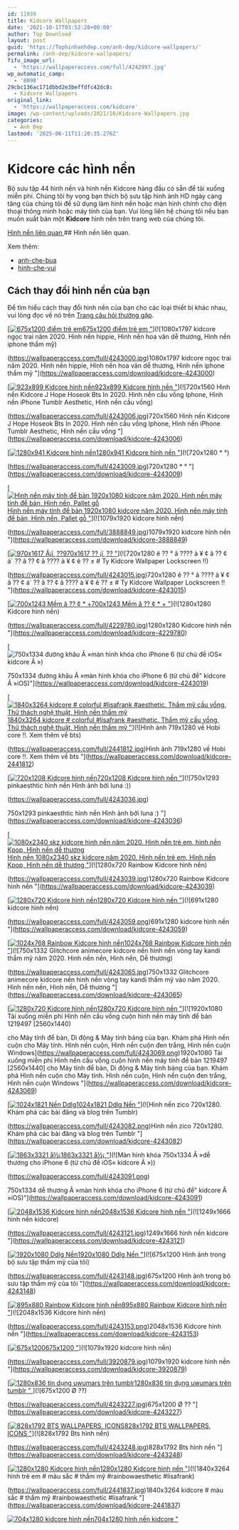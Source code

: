 ```yaml
---
id: 11939
title: Kidcore Wallpapers
date: '2021-10-17T03:52:28+00:00'
author: Top Download
layout: post
guid: 'https://Tophinhanhdep.com/anh-dep/kidcore-wallpapers/'
permalink: /anh-dep/kidcore-wallpapers/
fifu_image_url:
  - 'https://wallpaperaccess.com/full/4242997.jpg'
wp_automatic_camp:
  - '8098'
29cbc136ac171dbbd2e3beffdfc42dc8:
  - Kidcore Wallpapers
original_link:
  - 'https://wallpaperaccess.com/kidcore'
image: /wp-content/uploads/2021/10/Kidcore-Wallpapers.jpg
categories:
  - Ảnh Đẹp
lastmod: '2025-06-11T11:20:35.276Z'
---
```

# Kidcore các hình nền

Bộ sưu tập 44 hình nền và hình nền Kidcore hàng đầu có sẵn để tải xuống miễn phí. Chúng tôi hy vọng bạn thích bộ sưu tập hình ảnh HD ngày càng tăng của chúng tôi để sử dụng làm hình nền hoặc màn hình chính cho điện thoại thông minh hoặc máy tính của bạn. Vui lòng liên hệ chúng tôi nếu bạn muốn xuất bản một **Kidcore** hình nền trên trang web của chúng tôi.

[Hình nền liên quan ](#related) ## Hình nền liên quan.

   
 Xem thêm:

   
- [anh-che-bua](https://tophinhanhdep.com/anh-che/anh-che-bua/)
- [hinh-che-vui](https://tophinhanhdep.com/anh-che/hinh-che-vui/)

## Cách thay đổi hình nền của bạn

Để tìm hiểu cách thay đổi hình nền của bạn cho các loại thiết bị khác nhau, vui lòng đọc về nó trên [Trang câu hỏi thường gặp](https://tophinhanhdep.com/faq/).

  
[[![675x1200 điểm trẻ em](https://wallpaperaccess.com/full/4242997.jpg)675x1200 điểm trẻ em "](https://wallpaperaccess.com/download/kidcore-4242997)](![1080x1797 kidcore ngọc trai năm 2020. Hình nền hippie, Hình nền hoa văn dễ thương, Hình nền iphone thẩm mỹ)

(https://wallpaperaccess.com/full/4243000.jpg)1080x1797 kidcore ngọc trai năm 2020. Hình nền hippie, Hình nền hoa văn dễ thương, Hình nền iphone thẩm mỹ "](https://wallpaperaccess.com/download/kidcore-4243000)

[[![923x899 Kidcore hình nền](https://wallpaperaccess.com/full/4243001.jpg)923x899 Kidcore hình nền "](https://wallpaperaccess.com/download/kidcore-4243001)](![720x1560 Hình nền Kidcore J Hope Hoseok Bts In 2020. Hình nền cầu vồng Iphone, Hình nền iPhone Tumblr Aesthetic, Hình nền cầu vồng)

(https://wallpaperaccess.com/full/4243006.jpg)720x1560 Hình nền Kidcore J Hope Hoseok Bts In 2020. Hình nền cầu vồng Iphone, Hình nền iPhone Tumblr Aesthetic, Hình nền cầu vồng "](https://wallpaperaccess.com/download/kidcore-4243006)

[[![1280x941 Kidcore hình nền](https://wallpaperaccess.com/full/4243008.jpg)1280x941 Kidcore hình nền "](https://wallpaperaccess.com/download/kidcore-4243008)](![720x1280 * °)

(https://wallpaperaccess.com/full/4243009.jpg)720x1280 \* ° "](https://wallpaperaccess.com/download/kidcore-4243009)

[[![Hình nền máy tính để bàn 1920x1080 kidcore năm 2020. Hình nền máy tính để bàn, Hình nền, Pallet gỗ](https://wallpaperaccess.com/full/4243010.png)Hình nền máy tính để bàn 1920x1080 kidcore năm 2020. Hình nền máy tính để bàn, Hình nền, Pallet gỗ "](https://wallpaperaccess.com/download/kidcore-4243010)](![1079x1920 kidcore hình nền)

(https://wallpaperaccess.com/full/3888849.jpg)1079x1920 kidcore hình nền "](https://wallpaperaccess.com/download/kidcore-3888849)

[[![970x1617 Â¡ï¸ ??](https://wallpaperaccess.com/full/4243012.jpg)970x1617 ?? ¡ï¸ ?? "](https://wallpaperaccess.com/download/kidcore-4243012)](![720x1280 ê ?? ° â ???? à ¥ ¢ â ?? ¢ á´ ?? â ?? ¢ â ???? à ¥ ¢ ê ?? ± # Ty Kidcore Wallpaper Lockscreen !!)

(https://wallpaperaccess.com/full/4243015.jpg)720x1280 ê ?? ° â ???? à ¥ ¢ â ?? ¢ á´ ?? â ?? ¢ â ???? à ¥ ¢ ê ?? ± # Ty Kidcore Wallpaper Lockscreen !! "](https://wallpaperaccess.com/download/kidcore-4243015)

[[![700x1243 Mềm â ?? ¢ * +](https://wallpaperaccess.com/full/4243016.jpg)700x1243 Mềm â ?? ¢ \* + "](https://wallpaperaccess.com/download/kidcore-4243016)](![1280x1280 Kidcore hình nền)

(https://wallpaperaccess.com/full/4229780.jpg)1280x1280 Kidcore hình nền "](https://wallpaperaccess.com/download/kidcore-4229780)

[![750x1334 đường khâu Â »màn hình khóa cho iPhone 6 (từ chủ đề iOS« kidcore Â »)](https://wallpaperaccess.com/full/4243019.png)

750x1334 đường khâu Â »màn hình khóa cho iPhone 6 (từ chủ đề" kidcore Â »iOS)"](https://wallpaperaccess.com/download/kidcore-4243019)

[[![1840x3264 kidcore # colorful #lisafrank #aesthetic.  Thẩm mỹ cầu vồng, Thử thách nghệ thuật, Hình nền thẩm mỹ](https://wallpaperaccess.com/full/4243021.jpg)1840x3264 kidcore # colorful #lisafrank #aesthetic. Thẩm mỹ cầu vồng, Thử thách nghệ thuật, Hình nền thẩm mỹ "](https://wallpaperaccess.com/download/kidcore-4243021)](![Hình ảnh 719x1280 về Hobi core !!.  Xem thêm về bts)

(https://wallpaperaccess.com/full/2441812.jpg)Hình ảnh 719x1280 về Hobi core !!. Xem thêm về bts "](https://wallpaperaccess.com/download/kidcore-2441812)

[[![720x1208 Kidcore hình nền](https://wallpaperaccess.com/full/4243023.png)720x1208 Kidcore hình nền "](https://wallpaperaccess.com/download/kidcore-4243023)](![750x1293 pinkaesthtic hình nền Hình ảnh bởi luna :))

(https://wallpaperaccess.com/full/4243036.jpg)

750x1293 pinkaesthtic hình nền Hình ảnh bởi luna :) "](https://wallpaperaccess.com/download/kidcore-4243036)

[[![1080x2340 skz kidcore hình nền năm 2020. Hình nền trẻ em, hình nền Kpop, Hình nền dễ thương](https://wallpaperaccess.com/full/4243038.jpg)Hình nền 1080x2340 skz kidcore năm 2020. Hình nền trẻ em, Hình nền Kpop, Hình nền dễ thương "](https://wallpaperaccess.com/download/kidcore-4243038)](![1280x720 Rainbow Kidcore hình nền)

(https://wallpaperaccess.com/full/4243039.jpg)1280x720 Rainbow Kidcore hình nền "](https://wallpaperaccess.com/download/kidcore-4243039)

[[![1280x720 Kidcore hình nền](https://wallpaperaccess.com/full/4243040.png)1280x720 Kidcore hình nền "](https://wallpaperaccess.com/download/kidcore-4243040)](![691x1280 kidcore hình nền)

(https://wallpaperaccess.com/full/4243059.png)691x1280 kidcore hình nền "](https://wallpaperaccess.com/download/kidcore-4243059)

[[![1024x768 Rainbow Kidcore hình nền](https://wallpaperaccess.com/full/4243063.png)1024x768 Rainbow Kidcore hình nền "](https://wallpaperaccess.com/download/kidcore-4243063)](![750x1332 Glitchcore animecore kidcore nền hình nền vòng tay kandi thẩm mỹ năm 2020. Hình nền nền, Hình nền, Dễ thương)

(https://wallpaperaccess.com/full/4243065.jpg)750x1332 Glitchcore animecore kidcore nền hình nền vòng tay kandi thẩm mỹ vào năm 2020. Hình nền nền, Hình nền, Dễ thương "](https://wallpaperaccess.com/download/kidcore-4243065)

[[![1280x720 Kidcore hình nền](https://wallpaperaccess.com/full/4243066.jpg)1280x720 Kidcore hình nền "](https://wallpaperaccess.com/download/kidcore-4243066)](![1920x1080 Tải xuống miễn phí Hình nền cầu vồng cuộn hình nền máy tính để bàn 1219497 [2560x1440)

 cho Máy tính để bàn, Di động & Máy tính bảng của bạn.  Khám phá Hình nền cuộn cho Máy tính.  Hình nền cuộn, Hình nền cuộn đen trắng, Hình nền cuộn Windows](https://wallpaperaccess.com/full/4243069.png)1920x1080 Tải xuống miễn phí Hình nền cầu vồng cuộn hình nền máy tính để bàn 1219497 \[2560x1440\] cho Máy tính để bàn, Di động &amp; Máy tính bảng của bạn. Khám phá Hình nền cuộn cho Máy tính. Hình nền cuộn, Hình nền cuộn đen trắng, Hình nền cuộn Windows "](https://wallpaperaccess.com/download/kidcore-4243069)

[[![1024x1821 Nền Ddlg](https://wallpaperaccess.com/full/4243070.jpg)1024x1821 Ddlg Nền "](https://wallpaperaccess.com/download/kidcore-4243070)](![Hình nền zico 720x1280.  Khám phá các bài đăng và blog trên Tumblr)

(https://wallpaperaccess.com/full/4243082.png)Hình nền zico 720x1280. Khám phá các bài đăng và blog trên Tumblr "](https://wallpaperaccess.com/download/kidcore-4243082)

[[![1863x3321 å½¡](https://wallpaperaccess.com/full/4243085.jpg)1863x3321 å½¡ "](https://wallpaperaccess.com/download/kidcore-4243085)](![Màn hình khóa 750x1334 Â »dễ thương cho iPhone 6 (từ chủ đề iOS« kidcore Â »))

(https://wallpaperaccess.com/full/4243091.png)

750x1334 dễ thương Â »màn hình khóa cho iPhone 6 (từ chủ đề" kidcore Â »iOS)"](https://wallpaperaccess.com/download/kidcore-4243091)

[[![2048x1536 Kidcore hình nền](https://wallpaperaccess.com/full/4243105.png)2048x1536 Kidcore hình nền "](https://wallpaperaccess.com/download/kidcore-4243105)](![1249x1666 hình nền kidcore)

(https://wallpaperaccess.com/full/4243121.jpg)1249x1666 hình nền kidcore "](https://wallpaperaccess.com/download/kidcore-4243121)

[[![1920x1080 Ddlg Nền](https://wallpaperaccess.com/full/4243127.jpg)1920x1080 Ddlg Nền "](https://wallpaperaccess.com/download/kidcore-4243127)](![675x1200 Hình ảnh trong bộ sưu tập thẩm mỹ của tôi)

(https://wallpaperaccess.com/full/4243148.jpg)675x1200 Hình ảnh trong bộ sưu tập thẩm mỹ của tôi "](https://wallpaperaccess.com/download/kidcore-4243148)

[[![895x880 Rainbow Kidcore hình nền](https://wallpaperaccess.com/full/4243152.png)895x880 Rainbow Kidcore hình nền "](https://wallpaperaccess.com/download/kidcore-4243152)](![2048x1536 Kidcore hình nền)

(https://wallpaperaccess.com/full/4243153.png)2048x1536 Kidcore hình nền "](https://wallpaperaccess.com/download/kidcore-4243153)

[[![675x1200 ](https://wallpaperaccess.com/full/4243165.jpg)675x1200 "](https://wallpaperaccess.com/download/kidcore-4243165)](![1079x1920 kidcore hình nền)

(https://wallpaperaccess.com/full/3920879.jpg)1079x1920 kidcore hình nền "](https://wallpaperaccess.com/download/kidcore-3920879)

[[![1280x836 tín dụng uwumars trên tumblr](https://wallpaperaccess.com/full/4243222.jpg)1280x836 tín dụng uwumars trên tumblr " ](https://wallpaperaccess.com/download/kidcore-4243222)](![675x1200 Ø ??)

(https://wallpaperaccess.com/full/4243227.jpg)675x1200 Ø ?? "](https://wallpaperaccess.com/download/kidcore-4243227)

[[![828x1792 BTS WALLPAPERS, ICONS](https://wallpaperaccess.com/full/4243245.jpg)828x1792 BTS WALLPAPERS, ICONS "](https://wallpaperaccess.com/download/kidcore-4243245)](![828x1792 Bts hình nền)

(https://wallpaperaccess.com/full/4243248.jpg)828x1792 Bts hình nền "](https://wallpaperaccess.com/download/kidcore-4243248)

[[![1280x1280 Kidcore hình nền](https://wallpaperaccess.com/full/4243253.png)1280x1280 Kidcore hình nền "](https://wallpaperaccess.com/download/kidcore-4243253)](![1840x3264 hình trẻ em # màu sắc # thẩm mỹ #rainbowaesthetic #lisafrank)

(https://wallpaperaccess.com/full/2441837.jpg)1840x3264 kidcore # màu sắc # thẩm mỹ #rainbowaesthetic #lisafrank "](https://wallpaperaccess.com/download/kidcore-2441837)

[![704x1280 kidcore hình nền](https://wallpaperaccess.com/full/4243348.png)704x1280 hình nền kidcore "](https://wallpaperaccess.com/download/kidcore-4243348)
